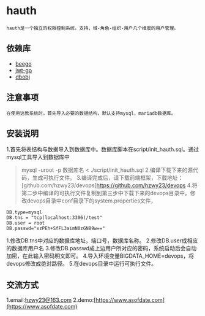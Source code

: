 # hauth
	hauth是一个独立的权限控制系统。支持，域-角色-组织-用户几个维度的用户管理。
	
## 依赖库
* [beego](https://github.com/astaxie/beego)
* [jwt-go](https://github.com/dgrijalva/jwt-go)
* [dbobj](https://github.com/hzwy23/dbobj)

## 注意事项
    在使用这款系统时，首先导入必要的数据结构，默认支持mysql，mariadb数据库。
## 安装说明
1.首先将表结构与数据导入到数据库中。数据库脚本在script/init_hauth.sql。通过mysql工具导入到数据库中
> mysql -uroot -p 数据库名  < ./script/init_hauth.sql
2.编译下载下来的源代码，生成可执行文件。
3.编译完成后，请下载前端框架，下载地址：[github.com/hzwy23/devops]https://github.com/hzwy23/devops
4.将第二步中编译的可执行文件复制到第三步中下载下来的devops目录中。修改devops目录中conf目录下的system.properties文件，
```
DB.type=mysql
DB.tns = "tcp(localhost:3306)/test"
DB.user = root
DB.passwd="xzPEh+SfFL3aimN0zGNB9w=="
```
1.修改DB.tns中对应的数据库地址，端口号，数据库名称。
2.修改DB.user成相应的数据库用户名
3.修改DB.passwd成上边用户所对应的密码，系统启动后会自动加密，在此输入密码明文即可。
4.导入环境变量BIGDATA_HOME=devops，将devops修改成绝对路径。
5.在devops目录中运行可执行文件。

## 交流方式
1.email:hzwy23@163.com
2.demo:[https://www.asofdate.com](https://www.asofdate.com)